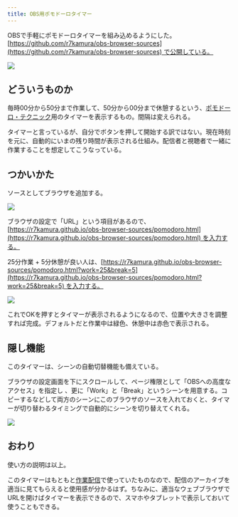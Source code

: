 ```yaml
---
title: OBS用ポモドーロタイマー
---
```

OBSで手軽にポモドーロタイマーを組み込めるようにした。[https://github.com/r7kamura/obs-browser-sources](https://github.com/r7kamura/obs-browser-sources) で公開している。

![](https://lh3.googleusercontent.com/docs/ADP-6oHcXes7tOXJdUqX4DSNqHnhGXmWh4EW3mFj2c7o3f9pCSkvsEZtNcaD7VZhMVnlrFHh-6b0B7tzXeyf5Ou58wg1Bz2Y4d5g7XEg_0A9sXdyNykkafLNu-e5p-vDoeFiZ4gte6nb1c9ykJfGDk-h48cpSfSQTolgSz5-H4RoICLsFcHx4DpzVIGKX_ah_fiJUg7F_stIAUNdaNTRIFrPInHEhnm4ycd38oUc_5PmVBiwULUWNCbf81BkW2WYrHof_Vtx8saeo4eb3u-EAXs0gy4MupYmWdwzqXlSZ_rjPQPu6KvOby-8UQ80Jt8TJiBmAowj0tRUnq7EEQXdD2uG0Y01BDUw_rbCkCggc9ig_I9obl8OQyt_cAUV9XlAum4e3G8IR_yCWPFCFV1hDcWdC4z-2K9ctE5epMfOzkBIOoROQLSlY7LZDEFpVMnvXc0GIXkAKlNzJFqybaBFlx0NS1deMZDnCSLsKP6cXbW0yHK2L7wU6_gW6bgFixyEIyu4Z8fXHC7yQ1ZEtyJoijbCMEAIV7EOD5jGdNTyB3v6EY6VMz45A7mn8yWFjHMYLVw8X3DKGyKG4-cPA7s1PTWGkxJi3PL1BI1q-X4msmN5jWuZ2Mj8T49exi-D_ag5D5_L0W250dnqdy7-QLb0HpClZOTjg79cdtf8YHna89WRp_7_vR-8EI2SWzRj9SKR-6VBOpGdPDpJtCkUvX1Xvo2mgRe4sSbgEVtWRgm4b0IFJxc6Ip7R6ZyHa8P29pLkbylOA5-Ipny-kQE7d8h-jqyu6aDiewFTwn620H1EHYU5r4cX8QCxcC8Tu44tK3W7QxCavZrwuO677kXhvVQZg1H5tJq7Jj38Pzh9quvBugj3_8tK8BzDZRrpZxH5DZlBwUvTo8FxpgKYMiiPVegrZc_B9dJO5ixC9eOMJY4r_kb8g7hye_TpnE2JwIgAz2Wm_pZ8G5b7Fhzh60yw8j2fGMjz_7b5MAu1MsTImq49yd5ZRoNDe_OC_F8_F82pvw3uaLqXuzimzeA0lpRFQiQIQSvTKHyJ-AcEitWfuFrPLBdFseVURwH6oKUYb2G-sMk0UOX51Yfkt73FgXqUO3xAHN4JHYRWGLudLRTOpTCWYchxqG-hhRCdy6H0AGQtRBLrXze0MOfj3fUbvjqBKVA2iPci1GnejYq4V0Xy16vXsnncc0VVOy73bRQHke-lLQSRdYprSzAFoOKW0zYWSbN9h77vtd9cygqdZzul7LTrSzVci6qJdqMi)

どういうものか
-------

毎時00分から50分まで作業して、50分から00分まで休憩するという、[ポモドーロ・テクニック](https://ja.wikipedia.org/wiki/%E3%83%9D%E3%83%A2%E3%83%89%E3%83%BC%E3%83%AD%E3%83%BB%E3%83%86%E3%82%AF%E3%83%8B%E3%83%83%E3%82%AF)用のタイマーを表示するもの。間隔は変えられる。

タイマーと言っているが、自分でボタンを押して開始する訳ではない。現在時刻を元に、自動的にいまの残り時間が表示される仕組み。配信者と視聴者で一緒に作業することを想定してこうなっている。

つかいかた
-----

ソースとしてブラウザを追加する。

![](https://lh3.googleusercontent.com/docs/ADP-6oHQRhiWxTeBWGjjJWKvbfoM-NYMrSBDHXoCU0k15qpziXKG9wF8mwEJlyZV34AXVDPAgnkbEtNC_ptJojnP74BlGXVFe6UQZ1pKFZkI3WgWFz0iDl52MZIeOsecvpIzskwKQY_RtkZ02oIeVFf3s1QBSndoT2e_imOWj_CSE7rO3IcthqmTal1U7Ye6b0cLpPeK2oqypZUkNZAkOX7EMk5acADSEMsmtI0N_x2KxpkFmq58h5dfofbGrhCqp85fpTfdxfF-FN23lU3AV66WO7mEdNkkLLd9ll6TMDvT1sG7Yr0ANJzH7VfjZskVh5v1-leLDg-P8xgWAGI8tOVC9AH0eILT7qkWxNHN1jv1J8Kp4tj0zteMj7Aut9csQXDMT0db_vByFBdGGS0M-xx_4IbNu52LPgtbNEqjW7ZewBgAIjHN_Nq7_ff4Myja82Wh4O_-IysyMRGaWOmNLxUzzSGUPtI_wEObRImcn6ixMygfWdFaZdKqhLAOsfN0mQt13nTUGIafPRU8XofxCAK6-zsvFn9XqnmZ0909RdsncThxDSleiGRk3CoP7VJpFCP9cdWISaRl2sWH0yM_2nfWb290BdCFsXKxUrvj963qSxKks9xVZ_5qJilN5ODS3XKyti9OMxTyZXoqn2NStJZjkBb390usfRyh4Rr89LrfykUW3y2c1kVTU2jqrTSgJahtPZXV62UziPVlp2QKaIRENJVXm19J4N9ADdVgzlqdufwG4LiaJ_SHHR0jWq7KAwEpklOv60Ask0VTnKBZWoX6NvOG15hrOuVOFDqySKBH90zo7tEGlhM2dLUmKIRmBCqVFJbAms0RQcNTcKZO2tmpm02rmgSam-UwtunzttfDdTWobDkiRmBCK_Z3f_AdJzDSj2EGCLB1hxuRaLr7hay82yEcoLIlHpc1GcSGu-Myq19dFIk_IMXKwG9FYElyqy9cLpzDEUKe007LGFDk8ITGXfnb9JXqTCBHe21FLU5ojnNoJhNNcpKRMTns4Vwx7_C6EBL-IH0CEbcxYacPB4OLgwe4ZqfB0gdCHdss_rS71SE-rOlTBfWpdTq78Lf-XUIjTnOZvB_Nx5LZfvXHLWEPx0ZSfGZ0DceyvOKgjT0qfh9ZXlpOpWXn1SqyNR72veMN4NY_YxiD83-Bp5_NwUZGO8BDfpnZbpW5AdHURy_SkDU-YBuMUmuxP9REPfeS8lb9uNhVKas0U5m6tQ6nEqMqivILce2cEAWVZ-u09Ij6LCiRfnnx)

ブラウザの設定で「URL」という項目があるので、[https://r7kamura.github.io/obs-browser-sources/pomodoro.html](https://r7kamura.github.io/obs-browser-sources/pomodoro.html) を入力する。

25分作業 + 5分休憩が良い人は、[https://r7kamura.github.io/obs-browser-sources/pomodoro.html?work=25&break=5](https://r7kamura.github.io/obs-browser-sources/pomodoro.html?work=25&break=5) を入力する。

![](https://lh3.googleusercontent.com/docs/ADP-6oEiW-gCrcemtcjvyy442EgEYHeK3pBMo9ucmalr5_6HcegOC0IYD-mKy-Soej7YPpVS2pm-oqfBSB5vFqyJzI6D0M5xCzeVPakb-MePbG2QWI776k6L2b11hGNiy0VCW9QH6smeUJYu8IUA011-gMKqd88VXSaKMflfrNRz-GZqam2UtSWgW99JHq05hItv7uMHEhtxCeS2R8VZc5UzmR7vjVzKTi5F2j0YDs2Wa0fJbSJZ4JkLTW1XLVRAOBmcMInXWdFz1N5rWrhFoMs81R5nP_syrCPtGrZfYEC17in_G3ZHMvuqJk2lsm_oaxfrkS_o7QGOLOh6HImY62dk5zMiqsGUrX6Gju3ALpM70c76WU_d1HOaDUb7IfGrsd-wFd5RV_0I9CUDERjfCF3em28VwMe_BnTWX7H1njljvdRP5Lgq90r414D6Jf3La3TzlOW9Hg_oxUk2vfge4xtQIH1f762ZJXZNyH-jS5w7y075nR5wTomnXkgmy6XuaL7dnvTSjs2uMAv7lH9Ls2LX93gRNuy7uxa9pgvoICxULbuLEVulaqRUBbYY-FxUE9Qo0YZkfV7Qv_24qs3PvKClA07yu_2gWw_h7wO4YsSLWWiFwCwG78RCoD0rcm2sAXei3sgOzVoVwyhjE9SPo3XWM_nEeHYytwo4HfZfoKTl8qSmrdVAzf6CegmEPjh4-PAnhQGDc7XMMBFV-whGfR3rrayFWCCF9IuNVcBglneAM1i3S1aVHtvmUernh3TQxqk4bgZZidX-S5Z9cf2-96Tx4cT7AbjTLVFy5vOWokeYpd83vItb9S0fGkylBkjeJcPF9aAqTVmqY-Jouim1dZognE30iFr3WowtwO0Fz2y18FxXmniUclWIBIm1ePvnv6pdJynrBdTYYa9_PHvnp7SzX8t0oAymQFTzXGIa0Y9_UxGYP0iiIPS7TMj9T--F8p0WAdvCUwXSUbQWt24F40UU_emzi99LHlo98PVWkAb8n9wDUJRC556BYjd-gpmLOQqoDFFEQkfohlamoFjsQgURJkAIM5QQE9PzAHLJDR4Lc2MmWOaBsXY1rnJniwgWFvdACCuQhPxP5pnncDnHtEwgh2hpNvKY3YyaYBE7Pvjg-9NDLN2raa7S-2PZcjc-Tr3xTr96pdRbCQ6zTv4eHHbl0F9tv04rKHmpmPhe2ev1Oz9lxhjsOJOCZc2Ackq7n1bRSXoC67zatnc7nZ4TlvUMGYyKoku5PHBz1-MhKCzBwgcg84ux)

これでOKを押すとタイマーが表示されるようになるので、位置や大きさを調整すれば完成。デフォルトだと作業中は緑色、休憩中は赤色で表示される。

隠し機能
----

このタイマーは、シーンの自動切替機能も備えている。

ブラウザの設定画面を下にスクロールして、ページ権限として「OBSへの高度なアクセス」を指定し 、更に「Work」と「Break」というシーンを用意する。コピーするなどして両方のシーンにこのブラウザのソースを入れておくと、タイマーが切り替わるタイミングで自動的にシーンを切り替えてくれる。

![](https://lh3.googleusercontent.com/docs/ADP-6oG5VjvJVD644sfMTkXRVucbkeOvl7_uSDVWioMr-_GCE96rolcSabNFCVOrI74S8kM7rVmnlx1WoIwM1sN06Zsn5w3xYFw6-yuny4_g0uao-6mat7Y6UB00clPVIBv_ziWxVIXG3pr_yYSOFaJk7UwpXvLFj45lKsTApkYHCjZZ3hmBY489ddT0latD_39gZGRQvPiaCYykmJhY3Bzq5gbjZr7o_rJUOl4hW6UNS6GQotD-ndw4Ai7wbB04hdPMwAufibHUyYHoLz4XZqCTE63DnjHuSXVycjDxJAQJlngRVqSUKMecv9H1b1T9hJU9GluBMYVL34ncXgR5pFkMFhCC4Mhrnn-aChhrnaZxFd__Vi5bxTgakO1WPtOpGL6h9j5c7zX-EgYH3V_11eEFgdON1axit9aQ0IKMR0ycNqMps5fDmIEOsfxpzTPR5HvjAne-RFe75wBaPebGca5AToDEmoj_xbuE1S7OxsEgjasJdYwqJkkgEwDR8cxCvSyzpyS2BFc5zFWQz6_PPSvuy4NXWMdmKYVUau79qoWlUV6eSKk_7PQHpQCKWAL5sGkqAdzHEpM_h52fHEoGX7mB-jS0GpZtHmfViN0OEVITNnUezdASg2qq9hIrpT9fUN4FjwNRWkFf4hS2uqos6nYpRmJXtbADp10Z01MoDqhdlojeXAa4yMTBudEBYRk4Jfj-bOWgZJWPmZurE3LKNsLbTEXu6w-y_9c7NAgrQBJOo0uue70j_n5AW5Vx_ibGy9G0zh9p4I6djOD5eiMRNe_o6IEdYRK_1D0yCuIuKFDgAGdW64OkOw9Dqd76C-pUqWeKblcCxJYUbXoOr0eZQBGQpkOSDor1vNUD3bVY8w6GiIjMKjgCIJ7Aj27vag9gTxnE2it5pXxkGdog45DwKzXDZQIhyktEpdvh_HrArv-pXzyWpDeym4O_dkO3pgw1uav62gDFkO8PYxhVY7OZOzrdsTjGQK5LcF9NiJDib7URiDUZplUIIjykqBkgmxoO1wfDRX_LjdxSlUEay6UWut49YyHo7m81Lt_Jh1uNpRMSMJEb6yygpywODx8Ypu0RyNO_OJLsK71VpHx-cZs1pj5A-ilIhzDtIiwWC4IEeb36NnSQyr5pDWZiKQbs7MLtckH6QzwbWY_YUls-TwB4a_Y72Rp8PpFLONyFgesONJv19yHUylRf884PtzxQUgzyi8dgu2tcSR65vE9omKKbmdF_lG7DpTWXvwAyMxopamAyxCot--zF)

おわり
---

使い方の説明は以上。

このタイマーはもともと[作業配信](https://www.youtube.com/channel/UC5s-KpSDGzxWPWNv94PnJHw)で使っていたものなので、配信のアーカイブを適当に見てもらえると使用感が分かるはず。ちなみに、適当なウェブブラウザでURLを開けばタイマーを表示できるので、スマホやタブレットで表示しておいて使うこともできる。
